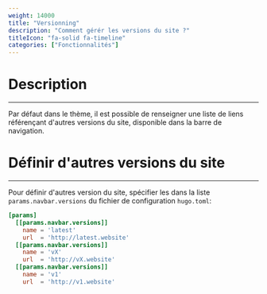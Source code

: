```yaml
---
weight: 14000
title: "Versionning"
description: "Comment gérér les versions du site ?"
titleIcon: "fa-solid fa-timeline"
categories: ["Fonctionnalités"]
---
```


# Description
---

Par défaut dans le thème, il est possible de renseigner une liste de liens référençant d'autres versions du site, disponible dans la barre de navigation.

# Définir d'autres versions du site
---

Pour définir d'autres version du site, spécifier les dans la liste `params.navbar.versions` du fichier de configuration `hugo.toml`:
```toml
[params]
  [[params.navbar.versions]]
    name = 'latest'
    url  = 'http://latest.website'
  [[params.navbar.versions]]
    name = 'vX'
    url  = 'http://vX.website'
  [[params.navbar.versions]]
    name = 'v1'
    url  = 'http://v1.website'
```
